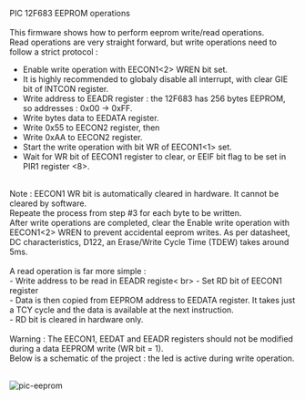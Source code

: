 PIC 12F683 EEPROM operations<br>
<br>
This firmware shows how to perform eeprom write/read operations.<br>
Read operations are very straight forward, but write operations need to follow a strict protocol :
- Enable write operation with EECON1<2> WREN bit set.
- It is highly recommended to globaly disable all interrupt, with clear GIE bit of INTCON register.
- Write address to EEADR register : the 12F683 has 256 bytes EEPROM, so addresses : 0x00 -> 0xFF.
- Write bytes data to EEDATA register.
- Write 0x55 to EECON2 register, then
- Write 0xAA to EECON2 register.
- Start the write operation with bit WR of EECON1<1> set.
- Wait for WR bit of EECON1 register to clear, or EEIF bit flag to be set in PIR1 register <8>.
<br>
Note : EECON1 WR bit is automatically cleared in hardware. It cannot be cleared by software.<br>
Repeate the process from step #3 for each byte to be written.<br>
After write operations are completed,  clear the Enable write operation with EECON1<2> WREN to prevent accidental eeprom writes.
As per datasheet, DC characteristics, D122, an Erase/Write Cycle Time (TDEW) takes around 5ms.<br>
<br>
A read operation is far more simple :<br>
- Write address to be read in EEADR registe< br>
- Set RD bit of EECON1 register <br>
- Data is then copied from EEPROM address to EEDATA register. It takes just a TCY cycle and the data is available at the next instruction. <br>
- RD bit is cleared in hardware only.<br>
<br>
Warning : The EECON1, EEDAT and EEADR registers should not be modified during a data EEPROM write (WR bit = 1).
<br>
Below is a schematic of the project : the led is active during write operation.
<br><br>

![pic-eeprom](https://github.com/user-attachments/assets/b1307967-2775-4759-83d3-0b718090a080)
